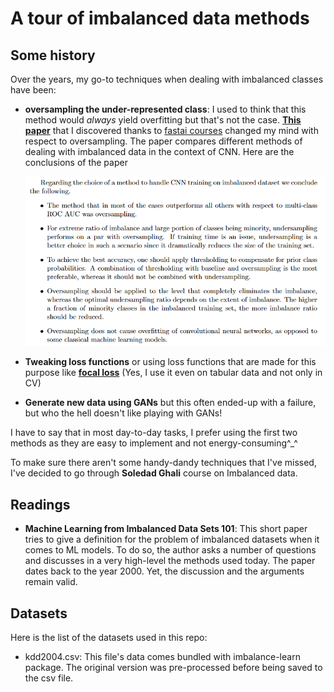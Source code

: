 # A tour of imbalanced data methods

## Some history

Over the years, my go-to techniques when dealing with imbalanced classes have been:

- **oversampling the under-represented class**: I used to think that this method would *always* yield overfitting but that's not the case. [**This paper**](https://arxiv.org/pdf/1710.05381.pdf) that I discovered thanks to [fastai courses](https://www.fast.ai/) changed my mind with respect to oversampling. The paper compares different methods of dealing with imbalanced data in the context of CNN. Here are the conclusions of the paper

  ![image-20210713215006345](_assets/README/image-20210713215006345.png)

  

- **Tweaking loss functions** or using loss functions that are made for this purpose like **[focal loss](https://www.youtube.com/watch?v=44tlnmmt3h0)** (Yes, I use it even on tabular data and not only in CV)

- **Generate new data using GANs** but this often ended-up with a failure, but who the hell doesn't like playing with GANs!

I have to say that in most day-to-day tasks, I prefer using the first two methods as they are easy to implement and not energy-consuming^_^

To make sure there aren't some handy-dandy techniques that I've missed, I've decided to go through **Soledad Ghali** course on Imbalanced data.

## Readings

- **Machine Learning from Imbalanced Data Sets 101**: This short paper tries to give a definition for the problem of imbalanced datasets when it comes to ML models. To do so, the author asks a number of questions and discusses in a very high-level the methods used today. The paper dates back to the year 2000. Yet, the discussion and the arguments remain valid.

## Datasets

Here is the list of the datasets used in this repo:

- kdd2004.csv: This file's data comes bundled with imbalance-learn package. The original version was pre-processed before being saved to the csv file.